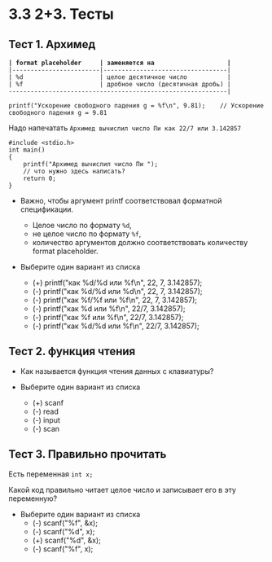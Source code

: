 # 3.3 2+3. Тесты

## **Тест 1. Архимед**  

**`| format placeholder     | заменяется на                    |`**  
`|------------------------|----------------------------------|`  
`| %d                     | целое десятичное число           |`  
`| %f                     | дробное число (десятичная дробь) |`  
`------------------------------------------------------------|`  

`printf("Ускорение свободного падения g = %f\n", 9.81);    // Ускорение свободного падения g = 9.81`  

Надо напечатать `Архимед вычислил число Пи как 22/7 или 3.142857`  

```// Листинг 1
#include <stdio.h>
int main()
{
    printf("Архимед вычислил число Пи ");
    // что нужно здесь написать?
    return 0;
}
```  

* Важно, чтобы аргумент printf соответствовал форматной спецификации.
  * Целое число по формату `%d`,
  * не целое число по формату `%f`,
  * количество аргументов должно соответствовать количеству format placeholder.

* Выберите один вариант из списка
  * (+) printf("как %d/%d или %f\n", 22, 7, 3.142857);
  * (-) printf("как %d/%d или %d\n", 22, 7, 3.142857);
  * (-) printf("как %f/%f или %f\n", 22, 7, 3.142857);
  * (-) printf("как %d или %f\n", 22/7, 3.142857);
  * (-) printf("как %f или %f\n", 22/7, 3.142857);
  * (-) printf("как %d/%d или %f\n", 22/7, 3.142857);

## **Тест 2. функция чтения**

* Как называется функция чтения данных с клавиатуры?

* Выберите один вариант из списка
  * (+) scanf
  * (-) read
  * (-) input
  * (-) scan

## **Тест 3. Правильно прочитать**

Есть переменная `int x;`  

Какой код правильно читает целое число и записывает его в эту переменную?  

* Выберите один вариант из списка
  * (-) scanf("%f", &x);
  * (-) scanf("%d", x);
  * (+) scanf("%d", &x);
  * (-) scanf("%f", x);
